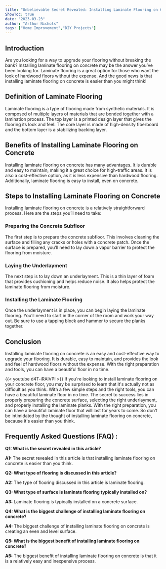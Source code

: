 ```yaml
---
title: "Unbelievable Secret Revealed: Installing Laminate Flooring on Concrete is Easier Than You Think!"
ShowToc: true 
date: "2023-03-23"
author: "Arthur Nichols" 
tags: ["Home Improvement","DIY Projects"]
---
```

## Introduction

Are you looking for a way to upgrade your flooring without breaking the bank? Installing laminate flooring on concrete may be the answer you’ve been looking for. Laminate flooring is a great option for those who want the look of hardwood floors without the expense. And the good news is that installing laminate flooring on concrete is easier than you might think!

## Definition of Laminate Flooring

Laminate flooring is a type of flooring made from synthetic materials. It is composed of multiple layers of materials that are bonded together with a lamination process. The top layer is a printed design layer that gives the flooring its look and feel. The core layer is made of high-density fiberboard and the bottom layer is a stabilizing backing layer.

## Benefits of Installing Laminate Flooring on Concrete

Installing laminate flooring on concrete has many advantages. It is durable and easy to maintain, making it a great choice for high-traffic areas. It is also a cost-effective option, as it is less expensive than hardwood flooring. Additionally, laminate flooring is easy to install, even on concrete.

## Steps to Installing Laminate Flooring on Concrete

Installing laminate flooring on concrete is a relatively straightforward process. Here are the steps you’ll need to take:

### Preparing the Concrete Subfloor

The first step is to prepare the concrete subfloor. This involves cleaning the surface and filling any cracks or holes with a concrete patch. Once the surface is prepared, you’ll need to lay down a vapor barrier to protect the flooring from moisture.

### Laying the Underlayment

The next step is to lay down an underlayment. This is a thin layer of foam that provides cushioning and helps reduce noise. It also helps protect the laminate flooring from moisture.

### Installing the Laminate Flooring

Once the underlayment is in place, you can begin laying the laminate flooring. You’ll need to start in the corner of the room and work your way out. Be sure to use a tapping block and hammer to secure the planks together.

## Conclusion

Installing laminate flooring on concrete is an easy and cost-effective way to upgrade your flooring. It is durable, easy to maintain, and provides the look and feel of hardwood floors without the expense. With the right preparation and tools, you can have a beautiful floor in no time.

{{< youtube d4T-iRAIVPI >}} 
If you're looking to install laminate flooring on your concrete floor, you may be surprised to learn that it's actually not as difficult as you think. With a few simple steps and the right tools, you can have a beautiful laminate floor in no time. The secret to success lies in properly preparing the concrete surface, selecting the right underlayment, and properly installing the laminate planks. With the right preparation, you can have a beautiful laminate floor that will last for years to come. So don't be intimidated by the thought of installing laminate flooring on concrete, because it's easier than you think.

## Frequently Asked Questions (FAQ) :
**Q1: What is the secret revealed in this article?**

**A1:** The secret revealed in this article is that installing laminate flooring on concrete is easier than you think.

**Q2: What type of flooring is discussed in this article?**

**A2:** The type of flooring discussed in this article is laminate flooring.

**Q3: What type of surface is laminate flooring typically installed on?**

**A3:** Laminate flooring is typically installed on a concrete surface.

**Q4: What is the biggest challenge of installing laminate flooring on concrete?**

**A4:** The biggest challenge of installing laminate flooring on concrete is creating an even and level surface.

**Q5: What is the biggest benefit of installing laminate flooring on concrete?**

**A5:** The biggest benefit of installing laminate flooring on concrete is that it is a relatively easy and inexpensive process.






